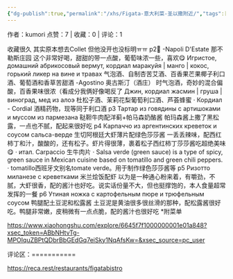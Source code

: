 ```yaml
---
{"dg-publish":true,"permalink":"/xhs/Figata-意大利菜-圣以撒附近/","tags":["rednote"],"created":"2025-03-17T18:26:23.304+08:00","updated":"2025-03-17T21:40:47.294+08:00"}
---
```


作者：kumori
点赞：7   |   收藏：0   |   评论：1

收藏很久 其实原本想去Collet 但他没开也没标明ㅠㅠ
p2🍹
-Napoli D'Estate 那不勒斯庄园 这个非常好喝，甜甜的带一点酸，葡萄味浓一些，喜欢😋
Игристое, домашний абрикосовый вермут, кордиал маракуйя | манго | кокос, горький ликер на вине и травах 气泡酒、自制杏苦艾酒、百香果芒果椰子利口酒、葡萄酒和香草苦甜酒
-Agostino 奥古斯汀（酒庄） 时气泡酒，奇妙的混合偏酸，百香果味很浓（看成分我俩好像喝反了
Джин, кордиал жасмин | груша | виноград, мед из алоэ 杜松子酒、茉莉花梨葡萄利口酒、芦荟蜂蜜
· Кордиал - Cordial 酒精药物，现等同于利口酒
p3 Тартар из говядины с артишоками и муссом из пармезана 鞑靼牛肉配洋蓟+帕马森奶酪酱 帕玛森酱上撒了黑松露，一点也不腻，配起来很好吃
p4 Карпаччо из аргентинских креветок и соусом сальса-верде 生切阿根廷大虾薄片配绿色莎莎酱 一丢丢辣味，配西红柿丁和汁，酸酸的，还有松子。虾片得很薄，裹着松子西红柿丁莎莎酱吃超绝美味😋
· итал. Carpaccio 生牛肉片
· Salsa verde (green sauce) is a type of spicy, green sauce in Mexican cuisine based on tomatillo and green chili peppers.
· tomatillo西班牙文别名tomate verde。用于制作绿色莎莎酱等
p5 Ризотто миланезе с креветками 米兰烩饭配虾 以为是一种通心粉来着，有嚼劲，不腻，大虾很香，配的酱汁也好吃。说实话份量不大，但也挺撑饱的，本人食量超常发挥的一餐
p6 Утиная ножка с картофельным пюре и трюфельным соусом 鸭腿配土豆泥和松露酱 土豆泥是黄油很多很丝滑的那种，配松露酱很好吃。鸭腿非常嫩，皮稍微有一点点脆，配的酱汁也很好吃
*附菜单

https://www.xiaohongshu.com/explore/6645f7f1000000001e01a848?xsec_token=ABbNHtvTg-MPOIquZBPtQDbrBbGEdGq7eiSky1NqAfsKw=&xsec_source=pc_user

评论区：===========

https://reca.rest/restaurants/figatabistro